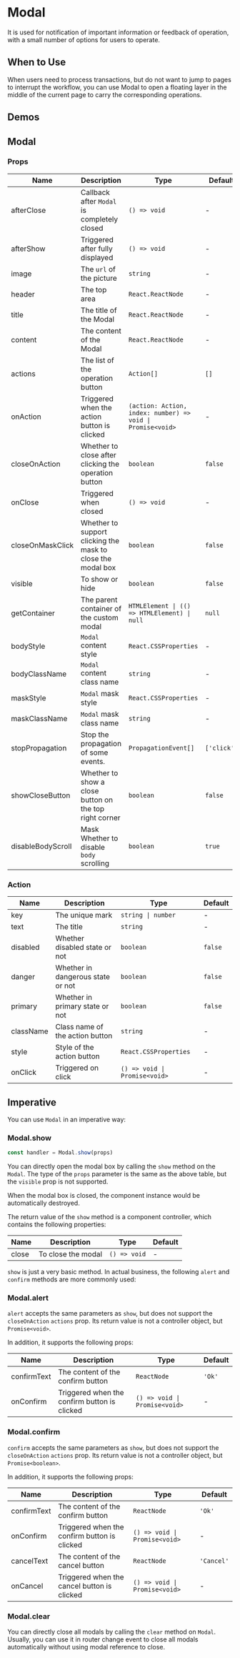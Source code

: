 # Modal

It is used for notification of important information or feedback of operation, with a small number of options for users to operate.

## When to Use

When users need to process transactions, but do not want to jump to pages to interrupt the workflow, you can use Modal to open a floating layer in the middle of the current page to carry the corresponding operations.

## Demos

<code src="./demos/demo1.tsx"></code>

<code src="./demos/demo2.tsx"></code>

<code src="./demos/demo3.tsx" debug></code>

## Modal

### Props

| Name              | Description                                                 | Type                                                       | Default     |
| ----------------- | ----------------------------------------------------------- | ---------------------------------------------------------- | ----------- |
| afterClose        | Callback after `Modal` is completely closed                 | `() => void`                                               | -           |
| afterShow         | Triggered after fully displayed                             | `() => void`                                               | -           |
| image             | The `url` of the picture                                    | `string`                                                   | -           |
| header            | The top area                                                | `React.ReactNode`                                          | -           |
| title             | The title of the Modal                                      | `React.ReactNode`                                          | -           |
| content           | The content of the Modal                                    | `React.ReactNode`                                          | -           |
| actions           | The list of the operation button                            | `Action[]`                                                 | `[]`        |
| onAction          | Triggered when the action button is clicked                 | `(action: Action, index: number) => void \| Promise<void>` | -           |
| closeOnAction     | Whether to close after clicking the operation button        | `boolean`                                                  | `false`     |
| onClose           | Triggered when closed                                       | `() => void`                                               | -           |
| closeOnMaskClick  | Whether to support clicking the mask to close the modal box | `boolean`                                                  | `false`     |
| visible           | To show or hide                                             | `boolean`                                                  | `false`     |
| getContainer      | The parent container of the custom modal                    | `HTMLElement \| (() => HTMLElement) \| null`               | `null`      |
| bodyStyle         | `Modal` content style                                       | `React.CSSProperties`                                      | -           |
| bodyClassName     | `Modal` content class name                                  | `string`                                                   | -           |
| maskStyle         | `Modal` mask style                                          | `React.CSSProperties`                                      | -           |
| maskClassName     | `Modal` mask class name                                     | `string`                                                   | -           |
| stopPropagation   | Stop the propagation of some events.                        | `PropagationEvent[]`                                       | `['click']` |
| showCloseButton   | Whether to show a close button on the top right corner      | `boolean`                                                  | `false`     |
| disableBodyScroll | Mask Whether to disable `body` scrolling                    | `boolean`                                                  | `true`      |

### Action

| Name      | Description                       | Type                          | Default |
| --------- | --------------------------------- | ----------------------------- | ------- |
| key       | The unique mark                   | `string \| number`            | -       |
| text      | The title                         | `string`                      | -       |
| disabled  | Whether disabled state or not     | `boolean`                     | `false` |
| danger    | Whether in dangerous state or not | `boolean`                     | `false` |
| primary   | Whether in primary state or not   | `boolean`                     | `false` |
| className | Class name of the action button   | `string`                      | -       |
| style     | Style of the action button        | `React.CSSProperties`         | -       |
| onClick   | Triggered on click                | `() => void \| Promise<void>` | -       |

## Imperative

You can use `Modal` in an imperative way:

### Modal.show

```ts | pure
const handler = Modal.show(props)
```

You can directly open the modal box by calling the `show` method on the `Modal`. The type of the `props` parameter is the same as the above table, but the `visible` prop is not supported.

When the modal box is closed, the component instance would be automatically destroyed.

The return value of the `show` method is a component controller, which contains the following properties:

| Name  | Description        | Type         | Default |
| ----- | ------------------ | ------------ | ------- |
| close | To close the modal | `() => void` | -       |

`show` is just a very basic method. In actual business, the following `alert` and `confirm` methods are more commonly used:

### Modal.alert

`alert` accepts the same parameters as `show`, but does not support the `closeOnAction` `actions` prop. Its return value is not a controller object, but `Promise<void>`.

In addition, it supports the following props:

| Name        | Description                                  | Type                          | Default |
| ----------- | -------------------------------------------- | ----------------------------- | ------- |
| confirmText | The content of the confirm button            | `ReactNode`                   | `'Ok'`  |
| onConfirm   | Triggered when the confirm button is clicked | `() => void \| Promise<void>` | -       |

### Modal.confirm

`confirm` accepts the same parameters as `show`, but does not support the `closeOnAction` `actions` prop. Its return value is not a controller object, but `Promise<boolean>`.

In addition, it supports the following props:

| Name        | Description                                  | Type                          | Default    |
| ----------- | -------------------------------------------- | ----------------------------- | ---------- |
| confirmText | The content of the confirm button            | `ReactNode`                   | `'Ok'`     |
| onConfirm   | Triggered when the confirm button is clicked | `() => void \| Promise<void>` | -          |
| cancelText  | The content of the cancel button             | `ReactNode`                   | `'Cancel'` |
| onCancel    | Triggered when the cancel button is clicked  | `() => void \| Promise<void>` | -          |

### Modal.clear

You can directly close all modals by calling the `clear` method on `Modal`. Usually, you can use it in router change event to close all modals automatically without using modal reference to close.
